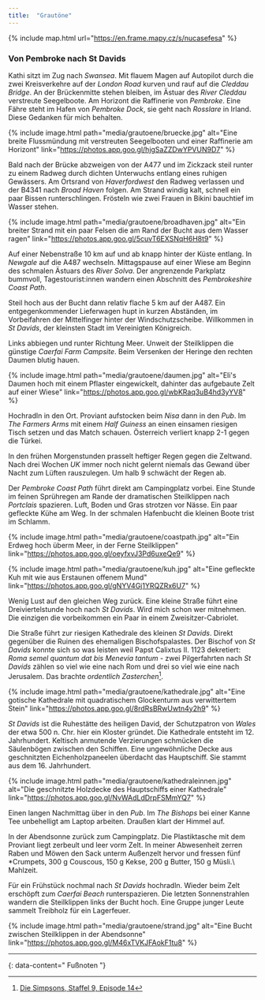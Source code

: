 ```yaml
---
title:  "Grautöne"
---
```


{% include map.html url="https://en.frame.mapy.cz/s/nucasefesa" %}

### Von Pembroke nach St Davids

Kathi sitzt im Zug nach *Swansea*.
Mit flauem Magen auf Autopilot durch die zwei Kreisverkehre auf der *London Road* kurven und rauf auf die *Cleddau Bridge*.
An der Brückenmitte stehen bleiben, im Ästuar des *River Cleddau* verstreute Seegelboote.
Am Horizont die Raffinerie von *Pembroke*.
Eine Fähre steht im Hafen von *Pembroke Dock*, sie geht nach *Rosslare* in Irland.
Diese Gedanken für mich behalten.

{% include image.html path="media/grautoene/bruecke.jpg" alt="Eine breite Flussmündung mit verstreuten Seegelbooten und einer Raffinerie am Horizont" link="https://photos.app.goo.gl/hjgSaZZDwYPVUN9D7" %}

Bald nach der Brücke abzweigen von der A477 und im Zickzack steil runter zu einem Radweg durch dichten Unterwuchs entlang eines ruhigen Gewässers.
Am Ortsrand von *Haverfordwest* den Radweg verlassen und der B4341 nach *Broad Haven* folgen.
Am Strand windig kalt, schnell ein paar Bissen runterschlingen.
Frösteln wie zwei Frauen in Bikini bauchtief im Wasser stehen.

{% include image.html path="media/grautoene/broadhaven.jpg" alt="Ein breiter Strand mit ein paar Felsen die am Rand der Bucht aus dem Wasser ragen" link="https://photos.app.goo.gl/5cuvT6EXSNqH6H8t9" %}

Auf einer Nebenstraße 10 km auf und ab knapp hinter der Küste entlang.
In *Newgale* auf die A487 wechseln.
Mittagspause auf einer Wiese am Beginn des schmalen Ästuars des *River Solva*.
Der angrenzende Parkplatz bummvoll, Tagestourist:innen wandern einen Abschnitt des *Pembrokeshire Coast Path*.

Steil hoch aus der Bucht dann relativ flache 5 km auf der A487.
Ein entgegenkommender Lieferwagen hupt in kurzen Abständen, im Vorbeifahren der Mittelfinger hinter der Windschutzscheibe.
Willkommen in *St Davids*, der kleinsten Stadt im Vereinigten Königreich.

Links abbiegen und runter Richtung Meer.
Unweit der Steilklippen die günstige *Caerfai Farm Campsite*.
Beim Versenken der Heringe den rechten Daumen blutig hauen.

{% include image.html path="media/grautoene/daumen.jpg" alt="Eli's Daumen hoch mit einem Pflaster eingewickelt, dahinter das aufgebaute Zelt auf einer Wiese" link="https://photos.app.goo.gl/wbKRaq3uB4hd3yYV8" %}

Hochradln in den Ort.
Proviant aufstocken beim *Nisa* dann in den *Pub*.
Im *The Farmers Arms* mit einem *Half* *Guiness* an einen einsamen riesigen Tisch setzen und das Match schauen.
Österreich verliert knapp 2-1 gegen die Türkei.

In den frühen Morgenstunden prasselt heftiger Regen gegen die Zeltwand.
Nach drei Wochen *UK* immer noch nicht gelernt niemals das Gewand über Nacht zum Lüften rauszulegen.
Um halb 9 schwächt der Regen ab.

Der *Pembroke Coast Path* führt direkt am Campingplatz vorbei.
Eine Stunde im feinen Sprühregen am Rande der dramatischen Steilklippen nach *Portclais* spazieren.
Luft, Boden und Gras strotzen vor Nässe.
Ein paar gefleckte Kühe am Weg.
In der schmalen Hafenbucht die kleinen Boote trist im Schlamm.

{% include image.html path="media/grautoene/coastpath.jpg" alt="Ein Erdweg hoch überm Meer, in der Ferne Steilklippen" link="https://photos.app.goo.gl/oeyfxvJ3Pd6uxeQe9" %}

{% include image.html path="media/grautoene/kuh.jpg" alt="Eine gefleckte Kuh mit wie aus Erstaunen offenem Mund" link="https://photos.app.goo.gl/gNYV4Gj1YRQZRx6U7" %}

Wenig Lust auf den gleichen Weg zurück.
Eine kleine Straße führt eine Dreiviertelstunde hoch nach *St Davids*.
Wird mich schon wer mitnehmen.
Die einzigen die vorbeikommen ein Paar in einem Zweisitzer-Cabriolet.

Die Straße führt zur riesigen Kathedrale des kleinen *St Davids*.
Direkt gegenüber die Ruinen des ehemaligen Bischofspalastes.
Der Bischof von *St Davids* konnte sich so was leisten weil Papst Calixtus II. 1123 dekretiert: *Roma semel quantum dat bis Menevia tantum* - zwei Pilgerfahrten nach *St Davids* zählen so viel wie eine nach Rom und drei so viel wie eine nach Jerusalem.
Das brachte *ordentlich Zasterchen*[^1].

{% include image.html path="media/grautoene/kathedrale.jpg" alt="Eine gotische Kathedrale mit quadratischem Glockenturm aus verwittertem Stein" link="https://photos.app.goo.gl/8rdRsBRwUwtn4y2h9" %}

*St Davids* ist die Ruhestätte des heiligen David, der Schutzpatron von *Wales* der etwa 500 n. Chr. hier ein Kloster gründet.
Die Kathedrale entsteht im 12. Jahrhundert.
Keltisch anmutende Verzierungen schmücken die Säulenbögen zwischen den Schiffen.
Eine ungewöhnliche Decke aus geschnitzten Eichenholzpaneelen überdacht das Hauptschiff.
Sie stammt aus dem 16. Jahrhundert.

{% include image.html path="media/grautoene/kathedraleinnen.jpg" alt="Die geschnitzte Holzdecke des Hauptschiffs einer Kathedrale" link="https://photos.app.goo.gl/NvWAdLdDrpFSMmYQ7" %}

Einen langen Nachmittag über in den *Pub*.
Im *The Bishops* bei einer Kanne Tee unbehelligt am Laptop arbeiten.
Draußen klart der Himmel auf.

In der Abendsonne zurück zum Campingplatz.
Die Plastiktasche mit dem Proviant liegt zerbeult und leer vorm Zelt.
In meiner Abwesenheit zerren Raben und Möwen den Sack unterm Außenzelt hervor und fressen fünf *Crumpets, 300 g Couscous, 150 g Kekse, 200 g Butter, 150 g Müsli.\\
Mahlzeit.

Für ein Frühstück nochmal nach *St Davids* hochradln.
Wieder beim Zelt erschöpft zum *Caerfai Beach* runterspazieren.
Die letzten Sonnenstrahlen wandern die Steilklippen links der Bucht hoch.
Eine Gruppe junger Leute sammelt Treibholz für ein Lagerfeuer.

{% include image.html path="media/grautoene/strand.jpg" alt="Eine Bucht zwischen Steilklippen in der Abendsonne" link="https://photos.app.goo.gl/M46xTVKJFAokF1tu8" %}

---
{: data-content=" Fußnoten "}

[^1]: [Die Simpsons, Staffel 9, Episode 14](https://www.youtube.com/watch?v=qv1Clb_2F9o)

